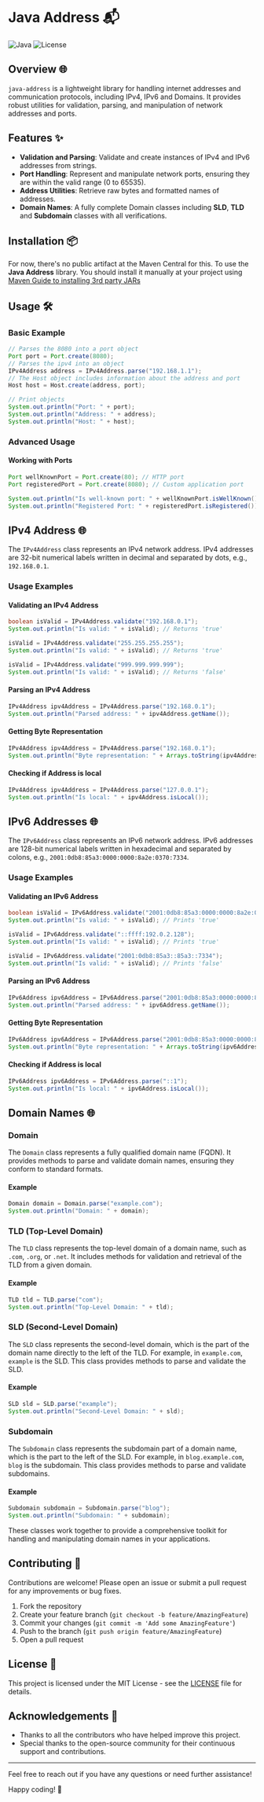 # Java Address 📬

![Java](https://img.shields.io/badge/Java-ED8B00?style=for-the-badge&logo=java&logoColor=white)
![License](https://img.shields.io/github/license/ItsLaivy/java-address?style=for-the-badge)

## Overview 🌐

`java-address` is a lightweight library for handling internet addresses and communication protocols, including IPv4, IPv6 and Domains. It provides robust utilities for validation, parsing, and manipulation of network addresses and ports.

## Features ✨

- **Validation and Parsing**: Validate and create instances of IPv4 and IPv6 addresses from strings.
- **Port Handling**: Represent and manipulate network ports, ensuring they are within the valid range (0 to 65535).
- **Address Utilities**: Retrieve raw bytes and formatted names of addresses.
- **Domain Names**: A fully complete Domain classes including **SLD**, **TLD** and **Subdomain** classes with all verifications.

## Installation 📦

For now, there's no public artifact at the Maven Central for this.
To use the **Java Address** library.
You should install it manually at your project
using [Maven Guide to installing 3rd party JARs](https://maven.apache.org/guides/mini/guide-3rd-party-jars-local.html)

## Usage 🛠️

### Basic Example

```java
// Parses the 8080 into a port object
Port port = Port.create(8080);
// Parses the ipv4 into an object
IPv4Address address = IPv4Address.parse("192.168.1.1");
// The Host object includes information about the address and port
Host host = Host.create(address, port);

// Print objects
System.out.println("Port: " + port);
System.out.println("Address: " + address);
System.out.println("Host: " + host);
```

### Advanced Usage

#### Working with Ports

```java
Port wellKnownPort = Port.create(80); // HTTP port
Port registeredPort = Port.create(8080); // Custom application port

System.out.println("Is well-known port: " + wellKnownPort.isWellKnown());
System.out.println("Registered Port: " + registeredPort.isRegistered());
```

## IPv4 Address 🌐

The `IPv4Address` class represents an IPv4 network address. IPv4 addresses are 32-bit numerical labels written in decimal and separated by dots, e.g., `192.168.0.1`.

### Usage Examples

#### Validating an IPv4 Address

```java
boolean isValid = IPv4Address.validate("192.168.0.1");
System.out.println("Is valid: " + isValid); // Returns 'true'

isValid = IPv4Address.validate("255.255.255.255");
System.out.println("Is valid: " + isValid); // Returns 'true'

isValid = IPv4Address.validate("999.999.999.999");
System.out.println("Is valid: " + isValid); // Returns 'false'
```

#### Parsing an IPv4 Address

```java
IPv4Address ipv4Address = IPv4Address.parse("192.168.0.1");
System.out.println("Parsed address: " + ipv4Address.getName());
```

#### Getting Byte Representation

```java
IPv4Address ipv4Address = IPv4Address.parse("192.168.0.1");
System.out.println("Byte representation: " + Arrays.toString(ipv4Address.getBytes()));
```

#### Checking if Address is local

```java
IPv4Address ipv4Address = IPv4Address.parse("127.0.0.1");
System.out.println("Is local: " + ipv4Address.isLocal());
```

## IPv6 Addresses 🌐

The `IPv6Address` class represents an IPv6 network address. IPv6 addresses are 128-bit numerical labels written in hexadecimal and separated by colons, e.g., `2001:0db8:85a3:0000:0000:8a2e:0370:7334`.

### Usage Examples

#### Validating an IPv6 Address

```java
boolean isValid = IPv6Address.validate("2001:0db8:85a3:0000:0000:8a2e:0370:7334");
System.out.println("Is valid: " + isValid); // Prints 'true'

isValid = IPv6Address.validate("::ffff:192.0.2.128");
System.out.println("Is valid: " + isValid); // Prints 'true'

isValid = IPv6Address.validate("2001:0db8:85a3::85a3::7334");
System.out.println("Is valid: " + isValid); // Prints 'false'
```

#### Parsing an IPv6 Address

```java
IPv6Address ipv6Address = IPv6Address.parse("2001:0db8:85a3:0000:0000:8a2e:0370:7334");
System.out.println("Parsed address: " + ipv6Address.getName());
```

#### Getting Byte Representation

```java
IPv6Address ipv6Address = IPv6Address.parse("2001:0db8:85a3:0000:0000:8a2e:0370:7334");
System.out.println("Byte representation: " + Arrays.toString(ipv6Address.getBytes()));
```

#### Checking if Address is local

```java
IPv6Address ipv6Address = IPv6Address.parse("::1");
System.out.println("Is local: " + ipv6Address.isLocal());
```

## Domain Names 🌐

### Domain
The `Domain` class represents a fully qualified domain name (FQDN). It provides methods to parse and validate domain names, ensuring they conform to standard formats.

#### Example
```java
Domain domain = Domain.parse("example.com");
System.out.println("Domain: " + domain);
```

### TLD (Top-Level Domain)
The `TLD` class represents the top-level domain of a domain name, such as `.com`, `.org`, or `.net`. It includes methods for validation and retrieval of the TLD from a given domain.

#### Example
```java
TLD tld = TLD.parse("com");
System.out.println("Top-Level Domain: " + tld);
```

### SLD (Second-Level Domain)
The `SLD` class represents the second-level domain, which is the part of the domain name directly to the left of the TLD. For example, in `example.com`, `example` is the SLD. This class provides methods to parse and validate the SLD.

#### Example
```java
SLD sld = SLD.parse("example");
System.out.println("Second-Level Domain: " + sld);
```

### Subdomain
The `Subdomain` class represents the subdomain part of a domain name, which is the part to the left of the SLD. For example, in `blog.example.com`, `blog` is the subdomain. This class provides methods to parse and validate subdomains.

#### Example
```java
Subdomain subdomain = Subdomain.parse("blog");
System.out.println("Subdomain: " + subdomain);
```

These classes work together to provide a comprehensive toolkit for handling and manipulating domain names in your applications.

## Contributing 🤝

Contributions are welcome! Please open an issue or submit a pull request for any improvements or bug fixes.

1. Fork the repository
2. Create your feature branch (`git checkout -b feature/AmazingFeature`)
3. Commit your changes (`git commit -m 'Add some AmazingFeature'`)
4. Push to the branch (`git push origin feature/AmazingFeature`)
5. Open a pull request

## License 📄

This project is licensed under the MIT License - see the [LICENSE](LICENSE) file for details.

## Acknowledgements 🙏

- Thanks to all the contributors who have helped improve this project.
- Special thanks to the open-source community for their continuous support and contributions.

---

Feel free to reach out if you have any questions or need further assistance!

Happy coding! 🚀